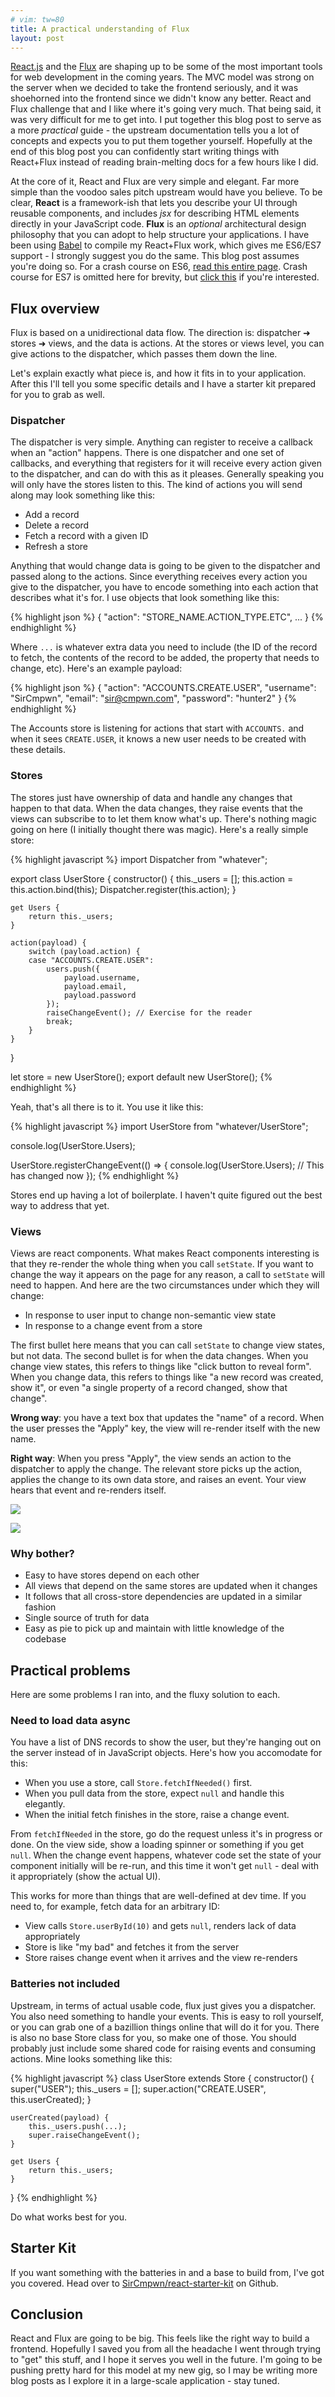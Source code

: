 ```yaml
---
# vim: tw=80
title: A practical understanding of Flux
layout: post
---
```


[React.js](https://facebook.github.io/react/) and the
[Flux](https://facebook.github.io/flux/) are shaping up to be some of the most
important tools for web development in the coming years. The MVC model was
strong on the server when we decided to take the frontend seriously, and it was
shoehorned into the frontend since we didn't know any better. React and Flux
challenge that and I like where it's going very much. That being said, it was
very difficult for me to get into. I put together this blog post to serve as a
more *practical* guide - the upstream documentation tells you a lot of concepts
and expects you to put them together yourself. Hopefully at the end of this
blog post you can confidently start writing things with React+Flux instead of
reading brain-melting docs for a few hours like I did.

At the core of it, React and Flux are very simple and elegant. Far more simple
than the voodoo sales pitch upstream would have you believe. To be clear,
**React** is a framework-ish that lets you describe your UI through reusable
components, and includes *jsx* for describing HTML elements directly in your
JavaScript code. **Flux** is an *optional* architectural design philosophy that
you can adopt to help structure your applications. I have been using
[Babel](https://babeljs.io/) to compile my React+Flux work, which gives me
ES6/ES7 support - I strongly suggest you do the same. This blog post assumes
you're doing so. For a crash course on ES6, [read this entire
page](http://git.io/es6features). Crash course for ES7 is omitted here for
brevity, but [click this](https://gist.github.com/SirCmpwn/2e8e455c91494b7c3713)
if you're interested.

## Flux overview

Flux is based on a unidirectional data flow. The direction is: dispatcher ➜
stores ➜ views, and the data is actions. At the stores or views level, you can
give actions to the dispatcher, which passes them down the line.

Let's explain exactly what piece is, and how it fits in to your application.
After this I'll tell you some specific details and I have a starter kit prepared
for you to grab as well.

### Dispatcher

The dispatcher is very simple. Anything can register to receive a callback when
an "action" happens. There is one dispatcher and one set of callbacks, and
everything that registers for it will receive every action given to the
dispatcher, and can do with this as it pleases. Generally speaking you will only
have the stores listen to this. The kind of actions you will send along may look
something like this:

* Add a record
* Delete a record
* Fetch a record with a given ID
* Refresh a store

Anything that would change data is going to be given to the dispatcher and
passed along to the actions. Since everything receives every action you give to
the dispatcher, you have to encode something into each action that describes
what it's for. I use objects that look something like this:

{% highlight json %}
{
    "action": "STORE_NAME.ACTION_TYPE.ETC",
    ...
}
{% endhighlight %}

Where `...` is whatever extra data you need to include (the ID of the record
to fetch, the contents of the record to be added, the property that needs to
change, etc). Here's an example payload:

{% highlight json %}
{
    "action": "ACCOUNTS.CREATE.USER",
    "username": "SirCmpwn",
    "email": "sir@cmpwn.com",
    "password": "hunter2"
}
{% endhighlight %}

The Accounts store is listening for actions that start with `ACCOUNTS.` and when
it sees `CREATE.USER`, it knows a new user needs to be created with these
details.

### Stores

The stores just have ownership of data and handle any changes that happen to
that data. When the data changes, they raise events that the views can subscribe
to to let them know what's up. There's nothing magic going on here (I initially
thought there was magic). Here's a really simple store:

{% highlight javascript %}
import Dispatcher from "whatever";

export class UserStore {
    constructor() {
        this._users = [];
        this.action = this.action.bind(this);
        Dispatcher.register(this.action);
    }

    get Users {
        return this._users;
    }

    action(payload) {
        switch (payload.action) {
        case "ACCOUNTS.CREATE.USER":
            users.push({ 
                payload.username,
                payload.email,
                payload.password
            });
            raiseChangeEvent(); // Exercise for the reader
            break;
        }
    }
}

let store = new UserStore();
export default new UserStore();
{% endhighlight %}

Yeah, that's all there is to it. You use it like this:

{% highlight javascript %}
import UserStore from "whatever/UserStore";

console.log(UserStore.Users);

UserStore.registerChangeEvent(() => {
    console.log(UserStore.Users); // This has changed now
});
{% endhighlight %}

Stores end up having a lot of boilerplate. I haven't quite figured out the best
way to address that yet.

### Views

Views are react components. What makes React components interesting is that they
re-render the whole thing when you call `setState`. If you want to change the
way it appears on the page for any reason, a call to `setState` will need to
happen. And here are the two circumstances under which they will change:

* In response to user input to change non-semantic view state
* In response to a change event from a store

The first bullet here means that you can call `setState` to change view states,
but not data. The second bullet is for when the data changes. When you change
view states, this refers to things like "click button to reveal form". When you
change data, this refers to things like "a new record was created, show it", or
even "a single property of a record changed, show that change".

**Wrong way**: you have a text box that updates the "name" of a record. When the
user presses the "Apply" key, the view will re-render itself with the new name.

**Right way**: When you press "Apply", the view sends an action to the
dispatcher to apply the change. The relevant store picks up the action, applies
the change to its own data store, and raises an event. Your view hears that
event and re-renders itself.

![](https://facebook.github.io/flux/img/flux-simple-f8-diagram-1300w.png)

![](https://facebook.github.io/flux/img/flux-simple-f8-diagram-with-client-action-1300w.png)

### Why bother?

* Easy to have stores depend on each other
* All views that depend on the same stores are updated when it changes
* It follows that all cross-store dependencies are updated in a similar fashion
* Single source of truth for data
* Easy as pie to pick up and maintain with little knowledge of the codebase

## Practical problems

Here are some problems I ran into, and the fluxy solution to each.

### Need to load data async

You have a list of DNS records to show the user, but they're hanging out on the
server instead of in JavaScript objects. Here's how you accomodate for this:

* When you use a store, call `Store.fetchIfNeeded()` first.
* When you pull data from the store, expect `null` and handle this elegantly.
* When the initial fetch finishes in the store, raise a change event.

From `fetchIfNeeded` in the store, go do the request unless it's in progress or
done. On the view side, show a loading spinner or something if you get `null`.
When the change event happens, whatever code set the state of your component
initially will be re-run, and this time it won't get `null` - deal with it
appropriately (show the actual UI).

This works for more than things that are well-defined at dev time. If you need
to, for example, fetch data for an arbitrary ID:

* View calls `Store.userById(10)` and gets `null`, renders lack of data
    appropriately
* Store is like "my bad" and fetches it from the server
* Store raises change event when it arrives and the view re-renders

### Batteries not included

Upstream, in terms of actual usable code, flux just gives you a dispatcher. You
also need something to handle your events. This is easy to roll yourself, or you
can grab one of a bazillion things online that will do it for you. There is also
no base Store class for you, so make one of those. You should probably just
include some shared code for raising events and consuming actions. Mine looks
something like this:

{% highlight javascript %}
class UserStore extends Store {
    constructor() {
        super("USER");
        this._users = [];
        super.action("CREATE.USER", this.userCreated);
    }

    userCreated(payload) {
        this._users.push(...);
        super.raiseChangeEvent();
    }

    get Users {
        return this._users;
    }
}
{% endhighlight %}

Do what works best for you.

## Starter Kit

If you want something with the batteries in and a base to build from, I've got
you covered. Head over to
[SirCmpwn/react-starter-kit](https://github.com/SirCmpwn/react-starter-kit) on
Github.

## Conclusion

React and Flux are going to be big. This feels like the right way to build a
frontend. Hopefully I saved you from all the headache I went through trying to
"get" this stuff, and I hope it serves you well in the future. I'm going to be
pushing pretty hard for this model at my new gig, so I may be writing more blog
posts as I explore it in a large-scale application - stay tuned.
